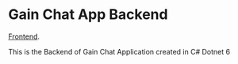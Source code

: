 # Gain Chat App Backend

[Frontend](https://github.com/mudasiralinizamani/gain-impact-chat-ui).

This is the Backend of Gain Chat Application created in C# Dotnet 6
